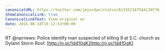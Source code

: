 ```yaml
---
canonicalURL: https://twitter.com/jmjordan/status/611552167544139776
ShowCanonicalLink: true
CanonicalLinkText: View original on
date: 2015-06-18T15:12:53+00:00
---
```

RT @nprnews: Police identify man suspected of killing 9 at S.C. church as Dylann Storm Roof. [http://n.pr/1d410gK](http://n.pr/1d410gK)